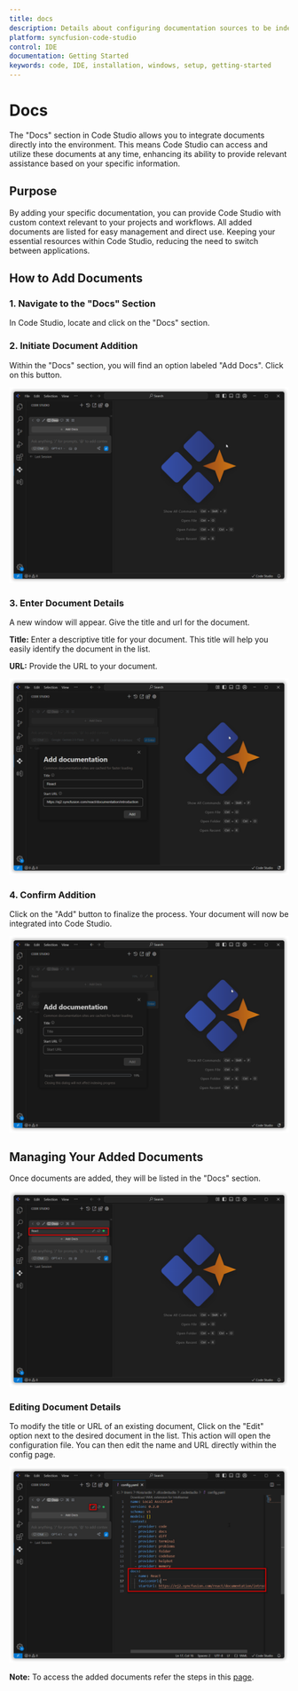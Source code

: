 ```yaml
---
title: docs
description: Details about configuring documentation sources to be indexed and made available for Syncfusion code studio IDE's language models.
platform: syncfusion-code-studio
control: IDE
documentation: Getting Started
keywords: code, IDE, installation, windows, setup, getting-started
---
```


# Docs
The "Docs" section in Code Studio allows you to integrate documents directly into the environment. This means Code Studio can access and utilize these documents at any time, enhancing its ability to provide relevant assistance based on your specific information.

## Purpose
By adding your specific documentation, you can provide Code Studio with custom context relevant to your projects and workflows. All added documents are listed for easy management and direct use.
Keeping your essential resources within Code Studio, reducing the need to switch between applications.

## How to Add Documents

### 1. Navigate to the "Docs" Section
In Code Studio, locate and click on the "Docs" section.

### 2. Initiate Document Addition
Within the "Docs" section, you will find an option labeled "Add Docs". Click on this button.

<img src="../reference-images/adddocs.png" alt="Image of added documents list">

### 3. Enter Document Details
A new window will appear. Give the title and url for the document.

**Title:** Enter a descriptive title for your document. This title will help you easily identify the document in the list.

**URL:** Provide the URL to your document.

<img src="../reference-images/docs1.png" alt="Image of added documents list">

### 4. Confirm Addition
Click on the "Add" button to finalize the process. Your document will now be integrated into Code Studio.

<img src="../reference-images/docs.png" alt="Image of added documents list">

## Managing Your Added Documents
Once documents are added, they will be listed in the "Docs" section.

<img src="../reference-images/docslist.png" alt="Image of added documents list">

### Editing Document Details
To modify the title or URL of an existing document,
Click on the "Edit" option next to the desired document in the list.
This action will open the configuration file.
You can then edit the name and URL directly within the config page.

<img src="../reference-images/docsedit.png" alt="Image of added documents list">

**Note:** To access the added documents refer the steps in this [page](/code-studio/features/context-providers/Docs).